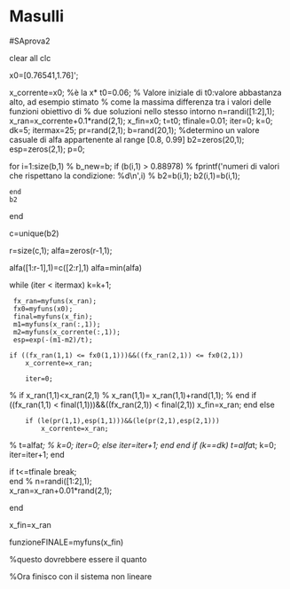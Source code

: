 # Masulli
#SAprova2

clear all
clc

x0=[0.76541,1.76]';

x_corrente=x0; %è la x*
t0=0.06; %   Valore iniziale di t0:valore abbastanza alto, ad esempio stimato
             % come la massima differenza tra i valori delle funzioni obiettivo di
             % due soluzioni nello stesso intorno
n=randi([1:2],1);       
x_ran=x_corrente+0.1*rand(2,1);
x_fin=x0;
t=t0;
tfinale=0.01;
iter=0;
k=0;
dk=5;
itermax=25;
pr=rand(2,1);
b=rand(20,1);   %determino un valore casuale di alfa appartenente al range [0.8, 0.99]
b2=zeros(20,1);
esp=zeros(2,1);
p=0;

for i=1:size(b,1)
%     b_new=b;
    if (b(i,1) > 0.88978)
%         fprintf('numeri di valori che rispettano la condizione: %d\n',i)
%         b2=b(i,1);
        b2(i,1)=b(i,1);
       
    end
    b2
        
end
    
c=unique(b2)

r=size(c,1);
alfa=zeros(r-1,1);

alfa([1:r-1],1)=c([2:r],1)
alfa=min(alfa)





       
while (iter < itermax)
     k=k+1;
   

     fx_ran=myfuns(x_ran);
     fx0=myfuns(x0);
     final=myfuns(x_fin);
     m1=myfuns(x_ran(:,1));
     m2=myfuns(x_corrente(:,1));      
     esp=exp(-(m1-m2)/t);

    if ((fx_ran(1,1) <= fx0(1,1)))&&((fx_ran(2,1)) <= fx0(2,1))
        x_corrente=x_ran;
        
        iter=0;
%          if x_ran(1,1)<x_ran(2,1)
%              x_ran(1,1)= x_ran(1,1)+rand(1,1);
%          end
         if ((fx_ran(1,1) < final(1,1)))&&((fx_ran(2,1)) < final(2,1))
            x_fin=x_ran;
         end
    else

        if (le(pr(1,1),esp(1,1)))&&(le(pr(2,1),esp(2,1)))
            x_corrente=x_ran;
%             t=alfa*t;
%             k=0;
            iter=0;
        else
            iter=iter+1;
        end
    end
    if (k==dk)
            t=alfa*t;
            k=0;
            iter=iter+1;
    end  
    

    
    
if t<=tfinale
        break;        
end
% n=randi([1:2],1);       
x_ran=x_ran+0.01*rand(2,1);

    
end

            
            
  

x_fin=x_ran

funzioneFINALE=myfuns(x_fin)

     
            
            
%questo dovrebbere essere il quanto


%Ora finisco con il sistema non lineare
